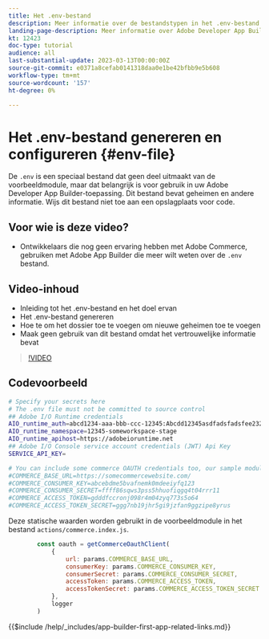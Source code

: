 ```yaml
---
title: Het .env-bestand
description: Meer informatie over de bestandstypen in het .env-bestand voor deze voorbeeldtoepassing
landing-page-description: Meer informatie over Adobe Developer App Builder die wordt gebruikt met Adobe Commerce en over de typen inhoud die worden gebruikt in het .env-bestand
kt: 12423
doc-type: tutorial
audience: all
last-substantial-update: 2023-03-13T00:00:00Z
source-git-commit: e0371a8cefab0141318daa0e1be42bfbb9e5b608
workflow-type: tm+mt
source-wordcount: '157'
ht-degree: 0%

---
```



# Het .env-bestand genereren en configureren {#env-file}

De `.env` is een speciaal bestand dat geen deel uitmaakt van de voorbeeldmodule, maar dat belangrijk is voor gebruik in uw Adobe Developer App Builder-toepassing. Dit bestand bevat geheimen en andere informatie. Wijs dit bestand niet toe aan een opslagplaats voor code.

## Voor wie is deze video?

* Ontwikkelaars die nog geen ervaring hebben met Adobe Commerce, gebruiken met Adobe App Builder die meer wilt weten over de `.env` bestand.

## Video-inhoud

* Inleiding tot het .env-bestand en het doel ervan
* Het .env-bestand genereren
* Hoe te om het dossier toe te voegen om nieuwe geheimen toe te voegen
* Maak geen gebruik van dit bestand omdat het vertrouwelijke informatie bevat

>[!VIDEO](https://video.tv.adobe.com/v/3416593)

## Codevoorbeeld

```bash
# Specify your secrets here
# The .env file must not be committed to source control
## Adobe I/O Runtime credentials
AIO_runtime_auth=abcd1234-aaa-bbb-ccc-12345:Abcdd12345asdfadsfadsfee2323232323232
AIO_runtime_namespace=12345-someworkspace-stage
AIO_runtime_apihost=https://adobeioruntime.net
## Adobe I/O Console service account credentials (JWT) Api Key
SERVICE_API_KEY=

# You can include some commerce OAUTH credentials too, our sample module will use this
#COMMERCE_BASE_URL=https://somecommercewebsite.com/
#COMMERCE_CONSUMER_KEY=abcebdme5bvafnemk0mdeeiyfq123
#COMMERCE_CONSUMER_SECRET=ffff86sqws3pss5hhuofiqgq4t04rrr11
#COMMERCE_ACCESS_TOKEN=gdddfccronj098r4m04zyq773s5o64
#COMMERCE_ACCESS_TOKEN_SECRET=ggg7nb19jhr5gi9jzfan9ggzipe8yrus
```

Deze statische waarden worden gebruikt in de voorbeeldmodule in het bestand `actions/commerce.index.js`.

```javascript
        const oauth = getCommerceOauthClient(
            {
                url: params.COMMERCE_BASE_URL,
                consumerKey: params.COMMERCE_CONSUMER_KEY,
                consumerSecret: params.COMMERCE_CONSUMER_SECRET,
                accessToken: params.COMMERCE_ACCESS_TOKEN,
                accessTokenSecret: params.COMMERCE_ACCESS_TOKEN_SECRET
            },
            logger
        )
```

{{$include /help/_includes/app-builder-first-app-related-links.md}}

